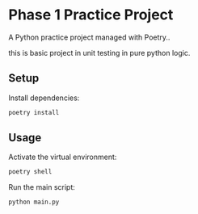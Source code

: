 # Phase 1 Practice Project

A Python practice project managed with Poetry.. 

this is basic project in unit testing in pure python logic.

## Setup

Install dependencies:

```bash
poetry install
```

## Usage

Activate the virtual environment:

```bash
poetry shell
```

Run the main script:

```bash
python main.py
```
